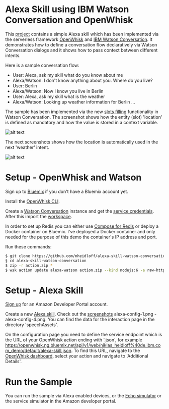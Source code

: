 Alexa Skill using IBM Watson Conversation and OpenWhisk
================================================================================

This [project](https://github.com/nheidloff/alexa-skill-watson-conversation) contains a simple Alexa skill which has been implemented via the serverless framework [OpenWhisk](http://openwhisk.incubator.apache.org/) and [IBM Watson Conversation](https://console.bluemix.net/catalog/services/conversation). It demonstrates how to define a conversation flow declaratively via Watson Conversation dialogs and it shows how to pass context between different intents.

Here is a sample conversation flow:

- User: Alexa, ask my skill what do you know about me
- Alexa/Watson: I don't know anything about you. Where do you live?
- User: Berlin
- Alexa/Watson: Now I know you live in Berlin
- User: Alexa, ask my skill what is the weather
- Alexa/Watson: Looking up weather information for Berlin ...

The sample has been implemented via the new [slots filling](http://heidloff.net/article/conversation-watson-slots) functionality in Watson Conversation. The screenshot shows how the entity (slot) 'location' is defined as mandatory and how the value is stored in a context variable.

![alt text](https://raw.githubusercontent.com/nheidloff/alexa-skill-watson-conversation/master/screenshots/dialog-1.png "Watson")

The next screenshots shows how the location is automatically used in the next 'weather' intent.

![alt text](https://raw.githubusercontent.com/nheidloff/alexa-skill-watson-conversation/master/screenshots/dialog-1.png "Watson")


Setup - OpenWhisk and Watson
================================================================================

Sign up to [Bluemix](https://console.ng.bluemix.net/registration/) if you don't have a Bluemix account yet.

Install the [OpenWhisk CLI](https://console.bluemix.net/openwhisk/learn/cli).

Create a [Watson Conversation](https://console.bluemix.net/catalog/services/conversation) instance and get the [service credentials](https://github.com/watson-developer-cloud/node-sdk#getting-the-service-credentials). After this import the [workspace](https://github.com/nheidloff/alexa-skill-watson-conversation/blob/master/workspace.json).

In order to set up Redis you can either use [Compose for Redis](https://console.bluemix.net/catalog/services/compose-for-redis) or deploy a Docker container on Bluemix. I've deployed a Docker container and only needed for the purpose of this demo the container's IP address and port.

Run these commands:

```sh
$ git clone https://github.com/nheidloff/alexa-skill-watson-conversation.git
§ cd alexa-skill-watson-conversation
$ zip -r action.zip * 
$ wsk action update alexa-watson action.zip --kind nodejs:6 -a raw-http true -a web-export true --param WATSON_USER_NAME xxx --param WATSON_PASSWORD xxx --param WATSON_WORKSPACE_ID xxx --param REDIS_IP xxx --param REDIS_PORT xxx
```

Setup - Alexa Skill
================================================================================

[Sign up](http://developer.amazon.com/) for an Amazon Developer Portal account.

Create a new [Alexa skill](https://developer.amazon.com/public/solutions/alexa/alexa-skills-kit/docs/registering-and-managing-alexa-skills-in-the-developer-portal#register-a-new-skill). Check out the [screenshots](https://github.com/nheidloff/alexa-skill-watson-conversation/tree/master/screenshots) alexa-config-1.png - alexa-config-4.png. You can find the data for the interaction page in the directory 'speechAssets'.

On the configuration page you need to define the service endpoint which is the URL of your OpenWhisk action ending with '.json', for example https://openwhisk.ng.bluemix.net/api/v1/web/niklas_heidloff%40de.ibm.com_demo/default/alexa-skill.json. To find this URL, navigate to the [OpenWhisk dashboard](https://console.bluemix.net/openwhisk/manage/actions), select your action and navigate to 'Additional Details'.


Run the Sample
================================================================================

You can run the sample via Alexa enabled devices, or the [Echo simulator](https://echosim.io/) or the service simulator in the Amazon developer portal.